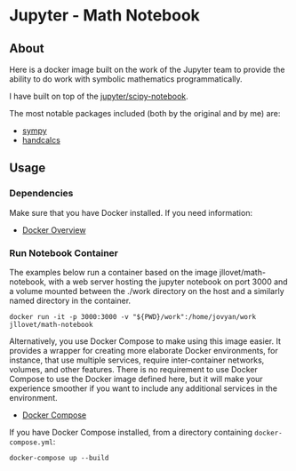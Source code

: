 # Jupyter - Math Notebook

## About
Here is a docker image built on the work of the Jupyter team to provide the ability to do work with symbolic mathematics programmatically.

I have built on top of the [jupyter/scipy-notebook](https://jupyter-docker-stacks.readthedocs.io/en/latest/using/selecting.html#jupyter-scipy-notebook).

The most notable packages included (both by the original and by me) are:

- [sympy](https://github.com/sympy/sympy)
- [handcalcs](https://github.com/connorferster/handcalcs)

## Usage

### Dependencies
Make sure that you have Docker installed. If you need information:

- [Docker Overview](https://docs.docker.com/get-started/overview/)

### Run Notebook Container

The examples below run a container based on the image jllovet/math-notebook, with a web server hosting the jupyter notebook on port 3000 and a volume mounted between the ./work directory on the host and a similarly named directory in the container.

```SHELL
docker run -it -p 3000:3000 -v "${PWD}/work":/home/jovyan/work jllovet/math-notebook
```

Alternatively, you use Docker Compose to make using this image easier. It provides a wrapper for creating more elaborate Docker environments, for instance, that use multiple services, require inter-container networks, volumes, and other features. There is no requirement to use Docker Compose to use the Docker image defined here, but it will make your experience smoother if you want to include any additional services in the environment.

- [Docker Compose](https://docs.docker.com/compose/)

If you have Docker Compose installed, from a directory containing `docker-compose.yml`:

```SHELL
docker-compose up --build
```

